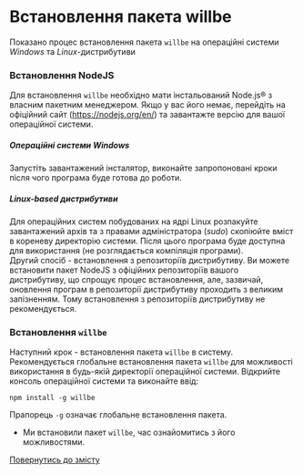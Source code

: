 # Встановлення пакета willbe

Показано процес встановлення пакета `willbe` на операційні системи _Windows_ та _Linux_-дистрибутиви

### Встановлення NodeJS
Для встановлення `willbe` необхідно мати інстальований Node.js® з власним пакетним менеджером. Якщо у вас його немає, перейдіть на офіційний сайт (<https://nodejs.org/en/>) та завантажте версію для вашої операційної системи.
##### Операційні системи _Windows_
Запустіть завантажений інсталятор, виконайте запропоновані кроки після чого програма буде готова до роботи.
##### _Linux-based_ дистрибутиви
Для операційних систем побудованих на ядрі Linux розпакуйте завантажений архів та з правами адміністратора (_sudo_) скопіюйте вміст в кореневу директорію системи. Після цього програма буде доступна для використання (не розглядається компіляція програми).  
Другий спосіб - встановлення з репозиторіїв дистрибутиву. Ви можете встановити пакет NodeJS з офіційних репозиторіїв вашого дистрибутиву, що спрощує процес встановлення, але, зазвичай, оновлення програм в репозиторії дистрибутиву проходить з великим запізненням. Тому встановлення з репозиторіїв дистрибутиву не рекомендується.  

### Встановлення `willbe`
Наступний крок - встановлення пакета `willbe` в систему.  
Рекомендується глобальне встановлення пакета `willbe` для можливості використання в будь-якій директорії операційної системи.
Відкрийте консоль операційної системи та виконайте ввід:

```
npm install -g willbe

```

Прапорець `-g` означає глобальне встановлення пакета.  

- Ми встановили пакет `willbe`, час ознайомитись з його можливостями.

[Повернутись до змісту](../README.md#tutorials)
